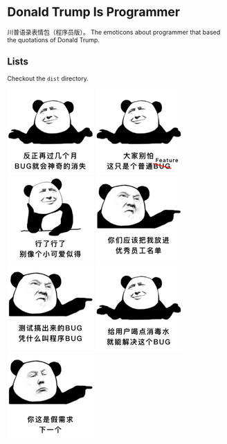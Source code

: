 # Donald Trump Is Programmer

川普语录表情包（程序员版）。
The emoticons about programmer that based the quotations of Donald Trump.

## Lists

Checkout the `dist` directory.

![](./dist/bugs-will-disappear-magically.png)
![](./dist/dont-afraid-this-is-a-regular-bug.png)
![](./dist/dont-be-a-cutie-pie.png)
![](./dist/put-me-in-the-list-of-rockstar-programmer.png)
![](./dist/tester-bug.png)
![](./dist/use-disinfectant-to-kill-the-user-so-that-we-can-fix-the-bugs.png)
![](./dist/you-are-talking-fake-demands.png)
